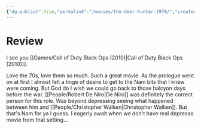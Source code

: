 ```yaml
---
{"dg-publish":true,"permalink":"/movies/the-deer-hunter-1978/","created":"2024-04-05","updated":"2024-05-01"}
---
```



# Review

I see you [[Games/Call of Duty Black Ops (2010)\|Call of Duty Black Ops (2010)]].

Love the 70s, love them so much. Such a great movie. As the prologue went on at first I almost felt a tinge of desire to get to the Nam bits that I knew were coming. But God do I wish we could go back to those halcyon days before the war. [[People/Robert De Niro\|De Niro]] was definitely the correct person for this role. Was beyond depressing seeing what happened between him and [[People/Christopher Walken\|Christopher Walken]]. But that's Nam for ya I guess. I eagerly await when we don't have real depresso movie from that setting...
